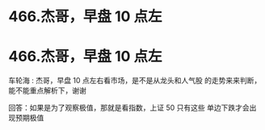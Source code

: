 # 466.杰哥，早盘 10 点左

# 466.杰哥，早盘 10 点左

车轮海 : 杰哥，早盘 10 点左右看市场，是不是从龙头和人气股 的走势来来判断，能不能重点解析下，谢谢

回答：如果是为了观察极值，那就是看指数，上证 50 只有这些 单边下跌才会出现预期极值